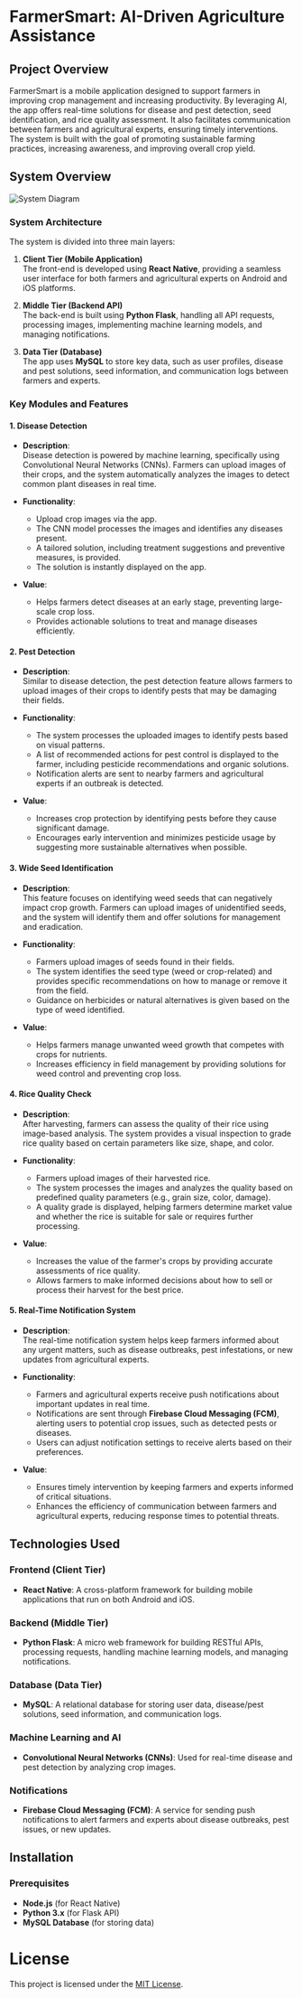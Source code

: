 # FarmerSmart: AI-Driven Agriculture Assistance

## Project Overview

FarmerSmart is a mobile application designed to support farmers in improving crop management and increasing productivity. By leveraging AI, the app offers real-time solutions for disease and pest detection, seed identification, and rice quality assessment. It also facilitates communication between farmers and agricultural experts, ensuring timely interventions. The system is built with the goal of promoting sustainable farming practices, increasing awareness, and improving overall crop yield.

## System Overview

![System Diagram](image.png)

### **System Architecture**
The system is divided into three main layers:

1. **Client Tier (Mobile Application)**  
   The front-end is developed using **React Native**, providing a seamless user interface for both farmers and agricultural experts on Android and iOS platforms.

2. **Middle Tier (Backend API)**  
   The back-end is built using **Python Flask**, handling all API requests, processing images, implementing machine learning models, and managing notifications.

3. **Data Tier (Database)**  
   The app uses **MySQL** to store key data, such as user profiles, disease and pest solutions, seed information, and communication logs between farmers and experts.

### **Key Modules and Features**

#### 1. **Disease Detection**
   - **Description**:  
     Disease detection is powered by machine learning, specifically using Convolutional Neural Networks (CNNs). Farmers can upload images of their crops, and the system automatically analyzes the images to detect common plant diseases in real time.
   
   - **Functionality**:  
     - Upload crop images via the app.
     - The CNN model processes the images and identifies any diseases present.
     - A tailored solution, including treatment suggestions and preventive measures, is provided.
     - The solution is instantly displayed on the app.
   
   - **Value**:  
     - Helps farmers detect diseases at an early stage, preventing large-scale crop loss.
     - Provides actionable solutions to treat and manage diseases efficiently.

#### 2. **Pest Detection**
   - **Description**:  
     Similar to disease detection, the pest detection feature allows farmers to upload images of their crops to identify pests that may be damaging their fields.
   
   - **Functionality**:  
     - The system processes the uploaded images to identify pests based on visual patterns.
     - A list of recommended actions for pest control is displayed to the farmer, including pesticide recommendations and organic solutions.
     - Notification alerts are sent to nearby farmers and agricultural experts if an outbreak is detected.
   
   - **Value**:  
     - Increases crop protection by identifying pests before they cause significant damage.
     - Encourages early intervention and minimizes pesticide usage by suggesting more sustainable alternatives when possible.

#### 3. **Wide Seed Identification**
   - **Description**:  
     This feature focuses on identifying weed seeds that can negatively impact crop growth. Farmers can upload images of unidentified seeds, and the system will identify them and offer solutions for management and eradication.
   
   - **Functionality**:  
     - Farmers upload images of seeds found in their fields.
     - The system identifies the seed type (weed or crop-related) and provides specific recommendations on how to manage or remove it from the field.
     - Guidance on herbicides or natural alternatives is given based on the type of weed identified.
   
   - **Value**:  
     - Helps farmers manage unwanted weed growth that competes with crops for nutrients.
     - Increases efficiency in field management by providing solutions for weed control and preventing crop loss.

#### 4. **Rice Quality Check**
   - **Description**:  
     After harvesting, farmers can assess the quality of their rice using image-based analysis. The system provides a visual inspection to grade rice quality based on certain parameters like size, shape, and color.
   
   - **Functionality**:  
     - Farmers upload images of their harvested rice.
     - The system processes the images and analyzes the quality based on predefined quality parameters (e.g., grain size, color, damage).
     - A quality grade is displayed, helping farmers determine market value and whether the rice is suitable for sale or requires further processing.
   
   - **Value**:  
     - Increases the value of the farmer's crops by providing accurate assessments of rice quality.
     - Allows farmers to make informed decisions about how to sell or process their harvest for the best price.

#### 5. **Real-Time Notification System**
   - **Description**:  
     The real-time notification system helps keep farmers informed about any urgent matters, such as disease outbreaks, pest infestations, or new updates from agricultural experts.
   
   - **Functionality**:  
     - Farmers and agricultural experts receive push notifications about important updates in real time.
     - Notifications are sent through **Firebase Cloud Messaging (FCM)**, alerting users to potential crop issues, such as detected pests or diseases.
     - Users can adjust notification settings to receive alerts based on their preferences.
   
   - **Value**:  
     - Ensures timely intervention by keeping farmers and experts informed of critical situations.
     - Enhances the efficiency of communication between farmers and agricultural experts, reducing response times to potential threats.

## Technologies Used

### **Frontend (Client Tier)**
- **React Native**: A cross-platform framework for building mobile applications that run on both Android and iOS.

### **Backend (Middle Tier)**
- **Python Flask**: A micro web framework for building RESTful APIs, processing requests, handling machine learning models, and managing notifications.

### **Database (Data Tier)**
- **MySQL**: A relational database for storing user data, disease/pest solutions, seed information, and communication logs.

### **Machine Learning and AI**
- **Convolutional Neural Networks (CNNs)**: Used for real-time disease and pest detection by analyzing crop images.

### **Notifications**
- **Firebase Cloud Messaging (FCM)**: A service for sending push notifications to alert farmers and experts about disease outbreaks, pest issues, or new updates.

## Installation

### Prerequisites
- **Node.js** (for React Native)
- **Python 3.x** (for Flask API)
- **MySQL Database** (for storing data)

# License

This project is licensed under the [MIT License](LICENSE).
